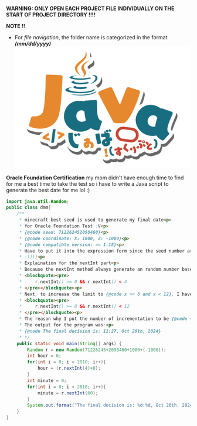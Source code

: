 **WARNING: ONLY OPEN EACH PROJECT FILE INDIVIDUALLY ON THE START OF PROJECT DIRECTORY !!!!**






**NOTE !!**
- For *file navigation*, the folder name is categorized in the format ***(mm/dd/yyyy)***
![](https://github.com/MaiDinhVinh/CS-Java/blob/main/Java.png)

**Oracle Foundation Certification**
my mom didn't have enough time to find for me a best time to take the test
so i have to write a Java script to generate the best date for me lol :)
```java
import java.util.Random;
public class dmm{
    /**
     * minecraft best seed is used to generate my final date<p>
     * for Oracle Foundation Test :V<p>
     * {@code seed: 712262452098460}<p>
     * {@code coordinate: X: 1000, Z: -1000}<p>
     * {@code compatible version: >= 1.18}<p>
     * Have to put it into the expression form since the seed number are too large
     * :))))<p>
     * Explaination for the nextInt part<p>
     * Because the nextInt method always generate an random number based on the seed, i have to limit it, so I limit it to {@code 4}, therefore, we have:
     * <blockquote><pre>
     *     r.nextInt() >= 0 && r.nextInt() < 4
     * </pre></blockquote><p>
     * Next, to increase the limit to {@code x >= 8 and x < 12}, I have to increment the generated number by {@code 8} => increment both side of the equation by 8 => Therefore, I have:<p>
     * <blockquote><pre>
     *     r.nextInt() >= 8 && r.nextInt() < 12
     * </pre></blockquote><p>
     * The reason why I put the number of incrementation to be {@code <= 2010} is because the date that both I and my tutor agreed was Oct, 20th :))))<p>
     * The output for the program was:<p>
     * {@code The final decision is: 11:27, Oct 20th, 2024}
     * */
    public static void main(String[] args) {
        Random r = new Random(71226245+2098460+1000+(-1000));
        int hour = 0;
        for(int i = 0; i < 2010; i++){
            hour = (r.nextInt(4)+8);
        }
        int minute = 0;
        for(int i = 0; i < 2010; i++){
            minute = r.nextInt(60);
        }
        System.out.format("The final decision is: %d:%d, Oct 20th, 2024", hour, minute);
    }
}
```